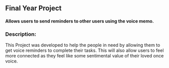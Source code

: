 ## Final Year Project
#### Allows users to send reminders to other users using the voice memo.

### Description:

This Project was developed to help the people in need by allowing them to get voice reminders to complete their tasks. This will also allow users to feel more connected as they feel like some sentimental value of their loved once voice.
